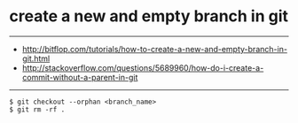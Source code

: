 # create a new and empty branch in git

---

+ http://bitflop.com/tutorials/how-to-create-a-new-and-empty-branch-in-git.html
+ http://stackoverflow.com/questions/5689960/how-do-i-create-a-commit-without-a-parent-in-git

---

```
$ git checkout --orphan <branch_name>
$ git rm -rf .
```
